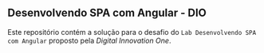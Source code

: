 ## Desenvolvendo SPA com Angular - DIO

Este repositório contém a solução para o desafio do `Lab Desenvolvendo SPA com Angular` proposto pela *Digital Innovation One*.
